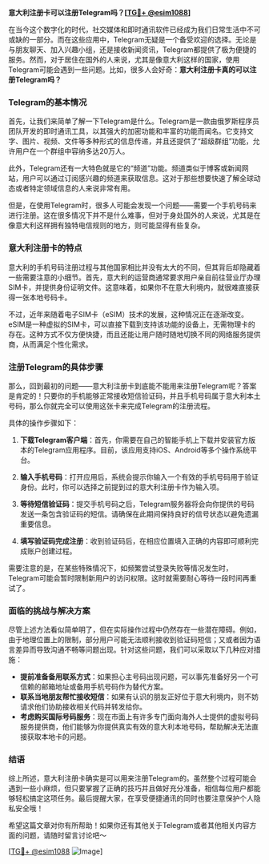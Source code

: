 **意大利注册卡可以注册Telegram吗？[[TG💪+ @esim1088](https://t.me/s/esim1088)]**

在当今这个数字化的时代，社交媒体和即时通讯软件已经成为我们日常生活中不可或缺的一部分。而在这些应用中，Telegram无疑是一个备受欢迎的选择。无论是与朋友聊天、加入兴趣小组，还是接收新闻资讯，Telegram都提供了极为便捷的服务。然而，对于居住在国外的人来说，尤其是像意大利这样的国家，使用Telegram可能会遇到一些问题。比如，很多人会好奇：**意大利注册卡真的可以注册Telegram吗？**

### Telegram的基本情况

首先，让我们来简单了解一下Telegram是什么。Telegram是一款由俄罗斯程序员团队开发的即时通讯工具，以其强大的加密功能和丰富的功能而闻名。它支持文字、图片、视频、文件等多种形式的信息传递，并且还提供了“超级群组”功能，允许用户在一个群组中容纳多达20万人。

此外，Telegram还有一大特色就是它的“频道”功能。频道类似于博客或新闻网站，用户可以通过订阅感兴趣的频道来获取信息。这对于那些想要快速了解全球动态或者特定领域信息的人来说非常有用。

但是，在使用Telegram时，很多人可能会发现一个问题——需要一个手机号码来进行注册。这在很多情况下并不是什么难事，但对于身处国外的人来说，尤其是在像意大利这样拥有独特电信规则的地方，则可能显得有些复杂。

### 意大利注册卡的特点

意大利的手机号码注册过程与其他国家相比并没有太大的不同，但其背后却隐藏着一些需要注意的小细节。首先，意大利的运营商通常要求用户亲自前往营业厅办理SIM卡，并提供身份证明文件。这意味着，如果你不在意大利境内，就很难直接获得一张本地号码卡。

不过，近年来随着电子SIM卡（eSIM）技术的发展，这种情况正在逐渐改变。eSIM是一种虚拟的SIM卡，可以直接下载到支持该功能的设备上，无需物理卡的存在。这种方式不仅方便快捷，而且还能让用户随时随地切换不同的网络服务提供商，从而满足个性化需求。

### 注册Telegram的具体步骤

那么，回到最初的问题——意大利注册卡到底能不能用来注册Telegram呢？答案是肯定的！只要你的手机能够正常接收短信验证码，并且手机号码属于意大利本土号码，那么你就完全可以使用这张卡来完成Telegram的注册流程。

具体的操作步骤如下：

1. **下载Telegram客户端**：首先，你需要在自己的智能手机上下载并安装官方版本的Telegram应用程序。目前，该应用支持iOS、Android等多个操作系统平台。

2. **输入手机号码**：打开应用后，系统会提示你输入一个有效的手机号码用于验证身份。此时，你可以选择之前提到过的意大利注册卡作为输入项。

3. **等待短信验证码**：提交手机号码之后，Telegram服务器将会向你提供的号码发送一条包含验证码的短信。请确保在此期间保持良好的信号状态以避免遗漏重要信息。

4. **填写验证码完成注册**：收到验证码后，在相应位置填入正确的内容即可顺利完成账户创建过程。

需要注意的是，在某些特殊情况下，如频繁尝试登录失败等情况发生时，Telegram可能会暂时限制新用户的访问权限。这时就需要耐心等待一段时间再重试了。

### 面临的挑战与解决方案

尽管上述方法看似简单明了，但在实际操作过程中仍然存在一些潜在障碍。例如，由于地理位置上的限制，部分用户可能无法顺利接收到验证码短信；又或者因为语言差异而导致沟通不畅等问题出现。针对这些问题，我们可以采取以下几种应对措施：

- **提前准备备用联系方式**：如果担心主号码出现问题，可以事先准备好另一个可信赖的邮箱地址或备用手机号码作为替代方案。
- **联系当地朋友帮忙接收短信**：如果有认识的朋友正好位于意大利境内，则不妨请求他们协助接收相关代码并转发给你。
- **考虑购买国际号码服务**：现在市面上有许多专门面向海外人士提供的虚拟号码服务提供商，他们能够为你提供真实有效的意大利本地号码，帮助解决无法直接获取本地卡的问题。

### 结语

综上所述，意大利注册卡确实是可以用来注册Telegram的。虽然整个过程可能会遇到一些小麻烦，但只要掌握了正确的技巧并且做好充分准备，相信每位用户都能够轻松搞定这项任务。最后提醒大家，在享受便捷通讯的同时也要注意保护个人隐私安全哦！

希望这篇文章对你有所帮助！如果你还有其他关于Telegram或者其他相关内容方面的问题，请随时留言讨论吧～ 

[[TG💪+ @esim1088](https://t.me/s/esim1088) ![Image](https://i.postimg.cc/4NQfJmqS/Snipaste-2025-05-13-00-14-12.png)]